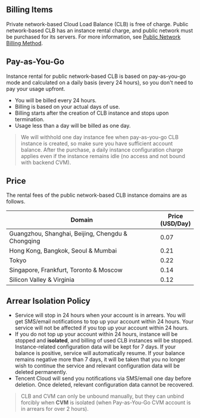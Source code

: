 ## Billing Items
Private network-based Cloud Load Balance (CLB) is free of charge. Public network-based CLB has an instance rental charge, and public network must be purchased for its servers. For more information, see [Public Network Billing Method](https://intl.cloud.tencent.com/document/product/213/10578).

## Pay-as-You-Go
Instance rental for public network-based CLB is based on pay-as-you-go mode and calculated on a daily basis (every 24 hours), so you don't need to pay your usage upfront.
- You will be billed every 24 hours.
- Billing is based on your actual days of use.
- Billing starts after the creation of CLB instance and stops upon termination.
- Usage less than a day will be billed as one day.

> We will withhold one day instance fee when pay-as-you-go CLB instance is created, so make sure you have sufficient account balance. After the purchase, a daily instance configuration charge applies even if the instance remains idle (no access and not bound with backend CVM).

## Price
The rental fees of the public network-based CLB instance domains are as follows.

|  Domain | Price<br>(USD/Day) |
|---------|---------|
| Guangzhou, Shanghai, Beijing, Chengdu & Chongqing   | 0.07 |  
| Hong Kong, Bangkok, Seoul & Mumbai| 0.21 |
| Tokyo | 0.22 |
| Singapore, Frankfurt, Toronto & Moscow | 0.14 |
| Silicon Valley & Virginia | 0.12 |

## Arrear Isolation Policy

- Service will stop in 24 hours when your account is in arrears. You will get SMS/email notifications to top up your account within 24 hours. Your service will not be affected if you top up your account within 24 hours. 
- If you do not top up your account within 24 hours, instance will be stopped and **isolated**, and billing of used CLB instances will be stopped. Instance-related configuration data will be kept for 7 days. If your balance is positive, service will automatically resume. If your balance remains negative more than 7 days, it will be taken that you no longer wish to continue the service and relevant configuration data will be deleted permanently.
- Tencent Cloud will send you notifications via SMS/email one day before deletion. Once deleted, relevant configuration data cannot be recovered.

> CLB and CVM can only be unbound manually, but they can unbind forcibly when **CVM** is isolated (when Pay-as-You-Go CVM account is in arrears for over 2 hours).
